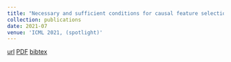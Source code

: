 ```yaml
---
title: "Necessary and sufficient conditions for causal feature selection in time series with latent common causes"
collection: publications
date: 2021-07
venue: 'ICML 2021, (spotlight)'
---
```

[url](http://proceedings.mlr.press/v139/mastakouri21a.html)
[PDF](http://proceedings.mlr.press/v139/mastakouri21a/mastakouri21a.pdf)
[bibtex](https://scholar.googleusercontent.com/scholar.bib?q=info:vr-mNyZHTAoJ:scholar.google.com/&output=citation&scisdr=CgXPVUX_EMLaohzzHfs:AAGBfm0AAAAAYZD1BfsEG7X5fHR5mUPv_dqu1yvyr77S&scisig=AAGBfm0AAAAAYZD1BRXMtGDaN4XgyMjNksObB8wRcolR&scisf=4&ct=citation&cd=-1&hl=en&scfhb=1)

```
